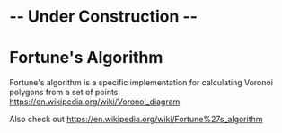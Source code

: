 # -- Under Construction --

# Fortune's Algorithm
Fortune's algorithm is a specific implementation for calculating Voronoi polygons from a set of points. https://en.wikipedia.org/wiki/Voronoi_diagram

Also check out
https://en.wikipedia.org/wiki/Fortune%27s_algorithm

